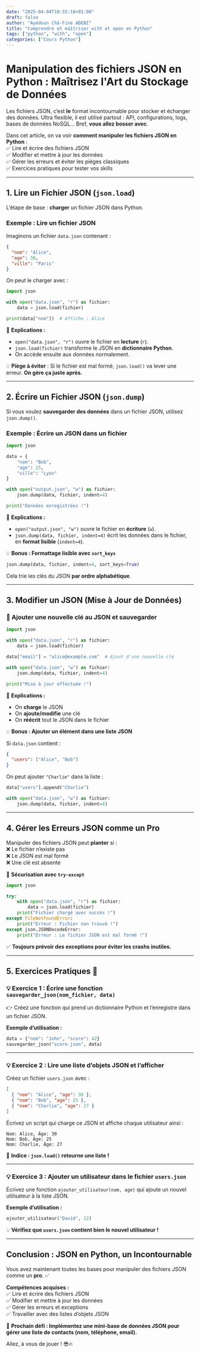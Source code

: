 ```yaml
---
date: "2025-04-04T10:55:18+01:00"
draft: false
author: "Ayédoun Châ-Fine ADEBI"
title: "Comprendre et maîtriser with et open en Python"
tags: ["python", "with", "open"]
categories: ["Cours Python"]
---
```


# **Manipulation des fichiers JSON en Python : Maîtrisez l'Art du Stockage de Données**

Les fichiers JSON, c’est **le** format incontournable pour stocker et échanger des données. Ultra flexible, il est utilisé partout : API, configurations, logs, bases de données NoSQL… Bref, **vous allez bosser avec**.

Dans cet article, on va voir **comment manipuler les fichiers JSON en Python** :  
✅ Lire et écrire des fichiers JSON  
✅ Modifier et mettre à jour les données  
✅ Gérer les erreurs et éviter les pièges classiques  
✅ Exercices pratiques pour tester vos skills

---

## **1. Lire un Fichier JSON (`json.load`)**

L’étape de base : **charger** un fichier JSON dans Python.

### **Exemple : Lire un fichier JSON**

Imaginons un fichier `data.json` contenant :

```json
{
  "nom": "Alice",
  "age": 30,
  "ville": "Paris"
}
```

On peut le charger avec :

```python
import json

with open("data.json", "r") as fichier:
    data = json.load(fichier)

print(data["nom"])  # Affiche : Alice
```

🔹 **Explications :**

- `open("data.json", "r")` ouvre le fichier en **lecture** (`r`).
- `json.load(fichier)` transforme le JSON en **dictionnaire Python**.
- On accède ensuite aux données normalement.

💡 **Piège à éviter** : Si le fichier est mal formé, `json.load()` va lever une erreur. **On gère ça juste après.**

---

## **2. Écrire un Fichier JSON (`json.dump`)**

Si vous voulez **sauvegarder des données** dans un fichier JSON, utilisez `json.dump()`.

### **Exemple : Écrire un JSON dans un fichier**

```python
import json

data = {
    "nom": "Bob",
    "age": 25,
    "ville": "Lyon"
}

with open("output.json", "w") as fichier:
    json.dump(data, fichier, indent=4)

print("Données enregistrées !")
```

🔹 **Explications :**

- `open("output.json", "w")` ouvre le fichier en **écriture** (`w`).
- `json.dump(data, fichier, indent=4)` écrit les données dans le fichier, en **format lisible** (`indent=4`).

💡 **Bonus : Formattage lisible avec `sort_keys`**

```python
json.dump(data, fichier, indent=4, sort_keys=True)
```

Cela trie les clés du JSON **par ordre alphabétique**.

---

## **3. Modifier un JSON (Mise à Jour de Données)**

### **🔹 Ajouter une nouvelle clé au JSON et sauvegarder**

```python
import json

with open("data.json", "r") as fichier:
    data = json.load(fichier)

data["email"] = "alice@example.com"  # Ajout d'une nouvelle clé

with open("data.json", "w") as fichier:
    json.dump(data, fichier, indent=4)

print("Mise à jour effectuée !")
```

🔹 **Explications :**

- On **charge** le JSON
- On **ajoute/modifie** une clé
- On **réécrit** tout le JSON dans le fichier

💡 **Bonus : Ajouter un élément dans une liste JSON**

Si `data.json` contient :

```json
{
  "users": ["Alice", "Bob"]
}
```

On peut ajouter `"Charlie"` dans la liste :

```python
data["users"].append("Charlie")

with open("data.json", "w") as fichier:
    json.dump(data, fichier, indent=4)
```

---

## **4. Gérer les Erreurs JSON comme un Pro**

Manipuler des fichiers JSON peut **planter** si :  
❌ Le fichier n’existe pas  
❌ Le JSON est mal formé  
❌ Une clé est absente

📌 **Sécurisation avec `try-except`**

```python
import json

try:
    with open("data.json", "r") as fichier:
        data = json.load(fichier)
    print("Fichier chargé avec succès !")
except FileNotFoundError:
    print("Erreur : Fichier non trouvé !")
except json.JSONDecodeError:
    print("Erreur : Le fichier JSON est mal formé !")
```

✅ **Toujours prévoir des exceptions pour éviter les crashs inutiles.**

---

## **5. Exercices Pratiques 🚀**

### **💡 Exercice 1 : Écrire une fonction `sauvegarder_json(nom_fichier, data)`**

👉 Créez une fonction qui prend un dictionnaire Python et l’enregistre dans un fichier JSON.

**Exemple d’utilisation :**

```python
data = {"nom": "John", "score": 42}
sauvegarder_json("score.json", data)
```

---

### **💡 Exercice 2 : Lire une liste d’objets JSON et l’afficher**

Créez un fichier `users.json` avec :

```json
[
  { "nom": "Alice", "age": 30 },
  { "nom": "Bob", "age": 25 },
  { "nom": "Charlie", "age": 27 }
]
```

Écrivez un script qui charge ce JSON et affiche chaque utilisateur ainsi :

```
Nom: Alice, Âge: 30
Nom: Bob, Âge: 25
Nom: Charlie, Âge: 27
```

📌 **Indice : `json.load()` retourne une liste !**

---

### **💡 Exercice 3 : Ajouter un utilisateur dans le fichier `users.json`**

Écrivez une fonction `ajouter_utilisateur(nom, age)` qui ajoute un nouvel utilisateur à la liste JSON.

**Exemple d’utilisation :**

```python
ajouter_utilisateur("David", 22)
```

💡 **Vérifiez que `users.json` contient bien le nouvel utilisateur !**

---

## **Conclusion : JSON en Python, un Incontournable**

Vous avez maintenant toutes les bases pour manipuler des fichiers JSON comme un **pro**. ✅

**Compétences acquises :**  
✅ Lire et écrire des fichiers JSON  
✅ Modifier et mettre à jour les données  
✅ Gérer les erreurs et exceptions  
✅ Travailler avec des listes d’objets JSON

🚀 **Prochain défi : Implémentez une mini-base de données JSON pour gérer une liste de contacts (nom, téléphone, email).**

Allez, à vous de jouer ! 😎🔥

